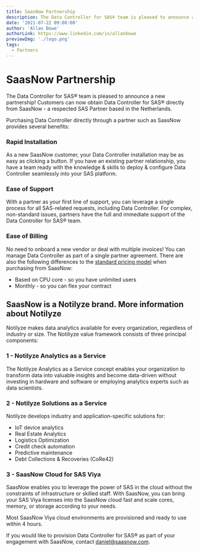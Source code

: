 ```yaml
---
title: SaasNow Partnership
description: The Data Controller for SAS® team is pleased to announce a new partnership! Customers can now obtain Data Controller for SAS® directly from SaasNow - a respected SAS Partner based in the Netherlands.
date: '2021-07-22 09:00:00'
author: 'Allan Bowe'
authorLink: https://www.linkedin.com/in/allanbowe
previewImg: './logo.png'
tags:
  - Partners
---
```


# SaasNow Partnership

The Data Controller for SAS® team is pleased to announce a new partnership! Customers can now obtain Data Controller for SAS® directly from SaasNow - a respected SAS Partner based in the Netherlands.

Purchasing Data Controller directly through a partner such as SaasNow provides several benefits:

### Rapid Installation

As a new SaasNow customer, your Data Controller installation may be as easy as clicking a button. If you have an existing partner relationship, you have a team ready with the knowledge & skills to deploy & configure Data Controller seamlessly into your SAS platform.

### Ease of Support

With a partner as your first line of support, you can leverage a single process for all SAS-related requests, including Data Controller. For complex, non-standard issues, partners have the full and immediate support of the Data Controller for SAS® team.

### Ease of Billing

No need to onboard a new vendor or deal with multiple invoices! You can manage Data Controller as part of a single partner agreement. There are also the following differences to the [standard pricing model](/pricing) when purchasing from SaasNow:

- Based on CPU core - so you have unlimited users
- Monthly - so you can flex your contract

## SaasNow is a Notilyze brand. More information about Notilyze


Notilyze makes data analytics available for every organization, regardless of industry or size. The Notiliyze value framework consists of three principal components:

### 1 - Notilyze Analytics as a Service

The Notilyze Analytics as a Service concept enables your organization to transform data into valuable insights and become data-driven without investing in hardware and software or employing analytics experts such as data scientists.

### 2 - Notilyze Solutions as a Service

Notilyze develops industry and application-specific solutions for:

- IoT device analytics
- Real Estate Analytics
- Logistics Optimization
- Credit check automation
- Predictive maintenance
- Debt Collections & Recoveries (CoRe42)

### 3 - SaasNow Cloud for SAS Viya

SaasNow enables you to leverage the power of SAS in the cloud without the constraints of infrastructure or skilled staff. With SaasNow, you can bring your SAS Viya licenses into the SaasNow cloud fast and scale cores, memory, or storage according to your needs.

Most SaasNow Viya cloud environments are provisioned and ready to use within 4 hours.


If you would like to provision Data Controller for SAS® as part of your engagement with SaasNow, contact [daniel@saasnow.com](mailto:daniel@saasnow.com).

